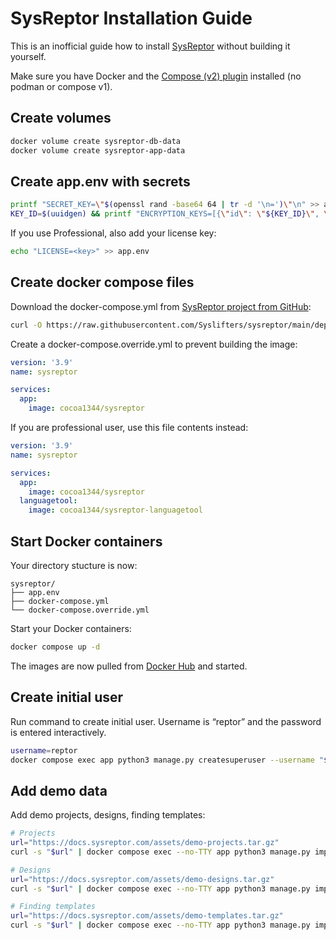 # SysReptor Installation Guide
This is an inofficial guide how to install [SysReptor](https://docs.sysreptor.com/) without building it yourself.

Make sure you have Docker and the [Compose (v2) plugin](https://docs.docker.com/compose/migrate/) installed (no podman or compose v1).

## Create volumes
```bash
docker volume create sysreptor-db-data
docker volume create sysreptor-app-data
```

## Create app.env with secrets
```bash
printf "SECRET_KEY=\"$(openssl rand -base64 64 | tr -d '\n=')\"\n" >> app.env
KEY_ID=$(uuidgen) && printf "ENCRYPTION_KEYS=[{\"id\": \"${KEY_ID}\", \"key\": \"$(openssl rand -base64 32)\", \"cipher\": \"AES-GCM\", \"revoked\": false}]\nDEFAULT_ENCRYPTION_KEY_ID=\"${KEY_ID}\"\n" >> app.env
```

If you use Professional, also add your license key:
```bash
echo "LICENSE=<key>" >> app.env
```

## Create docker compose files

Download the docker-compose.yml from [SysReptor project from GitHub](https://github.com/Syslifters/sysreptor):
```bash
curl -O https://raw.githubusercontent.com/Syslifters/sysreptor/main/deploy/docker-compose.yml
```

Create a docker-compose.override.yml to prevent building the image:

```yaml
version: '3.9'
name: sysreptor

services:
  app:
    image: cocoa1344/sysreptor
```

If you are professional user, use this file contents instead:
```yaml
version: '3.9'
name: sysreptor

services:
  app:
    image: cocoa1344/sysreptor
  languagetool:
    image: cocoa1344/sysreptor-languagetool
```

## Start Docker containers

Your directory stucture is now:
```
sysreptor/
├── app.env
├── docker-compose.yml
└── docker-compose.override.yml
```

Start your Docker containers:

```bash
docker compose up -d
```

The images are now pulled from [Docker Hub](https://hub.docker.com/r/cocoa1344/sysreptor) and started.

## Create initial user
Run command to create initial user. Username is “reptor” and the password is entered interactively.

```bash
username=reptor
docker compose exec app python3 manage.py createsuperuser --username "$username"
```

## Add demo data

Add demo projects, designs, finding templates:

```bash
# Projects
url="https://docs.sysreptor.com/assets/demo-projects.tar.gz"
curl -s "$url" | docker compose exec --no-TTY app python3 manage.py importdemodata --type=project --add-member="$username"

# Designs
url="https://docs.sysreptor.com/assets/demo-designs.tar.gz"
curl -s "$url" | docker compose exec --no-TTY app python3 manage.py importdemodata --type=design

# Finding templates
url="https://docs.sysreptor.com/assets/demo-templates.tar.gz"
curl -s "$url" | docker compose exec --no-TTY app python3 manage.py importdemodata --type=template
```
